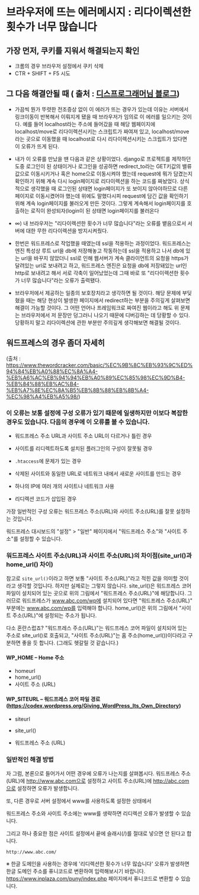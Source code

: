 # 브라우저에 뜨는 에러메시지 : 리다이렉션한 횟수가 너무 많습니다

## 가장 먼저, 쿠키를 지워서 해결되는지 확인
- 크롬의 경우 브라우저 설정에서 쿠키 삭제 
- CTR + SHIFT + F5 시도

## 그 다음 해결안될 때 ( 출처 : [디스프로그래머님 블로그](https://this-programmer.com/entry/%EB%A6%AC%EB%8B%A4%EC%9D%B4%EB%A0%89%EC%85%98%ED%95%9C-%ED%9A%9F%EC%88%98%EA%B0%80-%EB%84%88%EB%AC%B4-%EB%A7%8E%EC%8A%B5%EB%8B%88%EB%8B%A4))

- 가끔씩 뭔가 뚜렷한 전조증상 없이 이 에러가 뜨는 경우가 있는데 
이유는 서버에서 링크이동이 반복해서 이뤄지게 됐을 때 브라우저가 임의로 이 에러를 일으키는 것이다. 
예를 들어 localhost라는 주소에 들어갔을 때 해당 웹페이지에 localhost/move로 리다이렉션시키는 스크립트가 짜여져 있고, 
localhost/move라는 곳으로 이동했을 때 localhost로 다시 리다이렉션시키는 스크립트가 있다면 이 오류가 뜨게 된다.

- 내가 이 오류를 만났을 땐 다음과 같은 상황이었다. 
django로 프로젝트를 제작하던 도중 로그인이 된 상태이거나 로그인을 성공하면 
redirect_to라는 GET키값의 밸류값으로 이동시키거나 혹은 home으로 이동시켜야 했는데 
request에 뭐가 담겼는지 확인하기 위해 계속 다시 login페이지로 리다이렉션을 하는 코드를 짜놨었다. 
상식적으로 생각했을 때 로그인된 상태면 login페이지가 또 보이지 않아야하므로 다른 페이지로 이동시켰어야 했는데 
위에도 말했다시피 request에 담긴 값을 확인하기 위해 계속 login페이지를 불러오게 만든 것이다. 
그렇게 계속해서 login페이지를 호출하는 로직이 완성되자(login이 된 상태면 login페이지를 불러온다 
* ∞) 내 브라우저는 "리다이렉션한 횟수가 너무 많습니다"라는 오류를 뱉음으로서 서버에 대한 무한 리다이렉션을 방지시켜줬다.

- 한번은 워드프레스로 작업했을 때였는데 ssl을 적용하는 과정이었다. 
워드프레스는 엔진 특성상 루트 url을 db에 저장해놓고 작동하는데 
ssl을 적용하고 나서 db에 있는 url을 바꾸지 않았더니 ssl로 인해 웹서버가 계속 클라이언트의 요청을 https가 달려있는 url로 보내려고 하고, 
워드프레스 엔진은 요청을 db에 저장돼있는 url인 http로 보내려고 해서 서로 각축이 일어났었는데 
그때 바로 또 "리다이렉션한 횟수가 너무 많습니다"라는 오류가 출력됐다.


- 브라우저에서 제공하는 일종의 보호장치라고 생각하면 될 것이다. 
해당 문제에 부딪혔을 때는 해당 현상이 발생한 페이지에서 redirect하는 부분을 주의깊게 살펴보면 해결이 가능할 것이다. 
그 어떤 언어나 프레임워크로 짜여진 웹이라고 해도 위 문제는 브라우저에서 저 문장만 덩그러니 나오기 때문에 디버깅하는 데 당황할 수 있다. 
당황하지 말고 리다이렉션에 관한 부분만 주의깊게 생각해보면 해결될 것이다.

## 워드프레스의 경우 좀더 자세히
(출처 : https://www.thewordcracker.com/basic/%EC%9B%8C%EB%93%9C%ED%94%84%EB%A0%88%EC%8A%A4-%EB%A6%AC%EB%94%94%EB%A0%89%EC%85%98%EC%9D%B4-%EB%84%88%EB%AC%B4-%EB%A7%8E%EC%8A%B5%EB%8B%88%EB%8B%A4-%EC%98%A4%EB%A5%98/)

### 이 오류는 보통 설정에 구성 오류가 있기 때문에 일생하지만 이보다 복잡한 경우도 있습니다. 다음의 경우에 이 오류를 볼 수 있습니다.

- 워드프레스 주소 URL과 사이트 주소 URL이 다르거나 틀린 경우

- 사이트를 리디렉트하도록 설치된 플러그인의 구성이 잘못될 경우

- `.htaccess`에 문제가 있는 경우

- 삭제된 사이트와 동일한 URL로 네트워크 내에서 새로운 사이트를 만드는 경우

- 하나의 IP에 여러 개의 사이트나 네트워크 사용

- 리디렉션 코드가 삽입된 경우

가장 일반적인 구성 오류는 워드프레스 주소(URL)와 사이트 주소(URL)를 잘못 설정하는 것입니다.

워드프레스 대시보드의 "설정" > "일반" 페이지에서 "워드프레스 주소"와 "사이트 주소"를 설정할 수 있습니다.

### 워드프레스 사이트 주소(URL)과 사이트 주소(URL)의 차이점(site_url()과 home_url() 차이)

참고로 `site_url()`이라고 하면 보통 "사이트 주소(URL)"라고 적힌 값을 의미할 것이라고 생각할 것입니다. 
하지만 실제로는 그렇지 않습니다. site_url()은 워드프레스 코어 파일이 설치되어 있는 곳으로 위의 그림에서 "워드프레스 주소(URL)"에 해당합니다. 
그러므로 워드프레스가 www.abc.com/wp에 설치되어 있다면 
"워드프레스 주소(URL)" 부분에는 www.abc.com/wp를 입력해야 합니다. home_url()은 위의 그림에서 "사이트 주소(URL)"에 설정되는 주소가 됩니다.

다소 혼란스럽죠? 
"워드프레스 주소(URL)"는 워드프레스 코어 파일이 설치되어 있는 주소로 site_url()로 호출되고, 
"사이트 주소(URL)"는 홈 주소(home_url())이다라고 구분하면 좋을 듯 합니다. (그래도 헷갈릴 것 같습니다.)

#### WP_HOME – Home 주소

- homeurl
- home_url()
- 사이트 주소 (URL)

#### WP_SITEURL – 워드프레스 코어 파일 경로 (https://codex.wordpress.org/Giving_WordPress_Its_Own_Directory)

- siteurl

- site_url()

- 워드프레스 주소 (URL)

### 일반적인 해결 방법

자 그럼, 본론으로 들어가서 어떤 경우에 오류가 나는지를 살펴봅시다. 
워드프레스 주소(URL)에 http://www.abc.com으로 설정하고 사이트 주소(URL)에 http://abc.com으로 설정하면 오류가 발생합니다.

또, 다른 경우로 서버 설정에서 www를 사용하도록 설정한 상태에서 

워드프레스 주소와 사이트 주소에는 www를 생략하면 리디렉션 오류가 발생할 수 있습니다.

그리고 하나 중요한 점은 사이트 설정에서 끝에 슬래시(/)를 절대로 넣으면 안 된다고 합니다.

```
http://www.abc.com/
```

※ 한글 도메인을 사용하는 경우에 '리디렉션한 횟수가 너무 많습니다' 오류가 발생하면 한글 도메인 주소를 퓨니코드로 변환하여 입력해보시기 바랍니다. https://www.inplaza.com/puny/index.php 페이지에서 퓨니코드로 변환할 수 있습니다.
